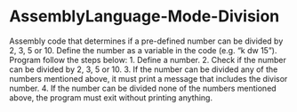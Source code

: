 # AssemblyLanguage-Mode-Division

Assembly code that determines if a pre-defined number can be divided by 2, 3, 5 or 10. Define the number as a variable in the code (e.g. “k dw 15”). Program follow the steps below:
       1. Define a number.
       2. Check if the number can be divided by 2, 3, 5 or 10.
       3. If the number can be divided any of the numbers mentioned above, it must print a message that includes the divisor number.
       4. If the number can be divided none of the numbers mentioned above, the program must exit without printing anything.
